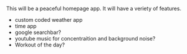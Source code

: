This will be a peaceful homepage app. It will have a veriety of features.
- custom coded weather app
- time app
- google searchbar?
- youtube music for concentraition and background noise?
- Workout of the day? 